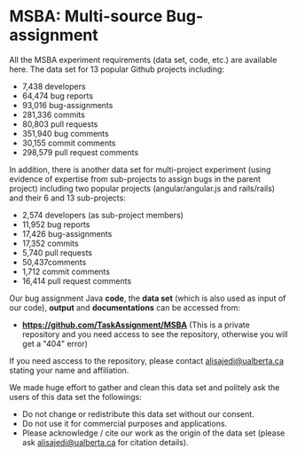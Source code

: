 # MSBA: Multi-source Bug-assignment
All the MSBA experiment requirements (data set, code, etc.) are available here.
The data set for 13 popular Github projects including:
- 7,438 developers
- 64,474 bug reports
- 93,016 bug-assignments
- 281,336 commits
- 80,803 pull requests
- 351,940 bug comments
- 30,155 commit comments
- 298,579 pull request comments

In addition, there is another data set for multi-project experiment (using evidence of expertise from sub-projects to assign bugs in the parent project) including two popular projects (angular/angular.js and rails/rails) and their 6 and 13 sub-projects:
- 2,574 developers (as sub-project members)
- 11,952 bug reports
- 17,426 bug-assignments
- 17,352 commits
- 5,740 pull requests
- 50,437comments
- 1,712 commit comments
- 16,414 pull request comments

Our bug assignment Java **code**, the **data set** (which is also used as input of our code), **output** and **documentations** can be accessed from: 

- **https://github.com/TaskAssignment/MSBA**
(This is a private repository and you need access to see the repository, otherwise you will get a "404" error)

If you need asccess to the repository, please contact alisajedi@ualberta.ca stating your name and affiliation.

We made huge effort to gather and clean this data set and politely ask the users of this data set the followings:
- Do not change or redistribute this data set without our consent.
- Do not use it for commercial purposes and applications.
- Please acknowledge / cite our work as the origin of the data set (please ask alisajedi@ualberta.ca for citation details).
